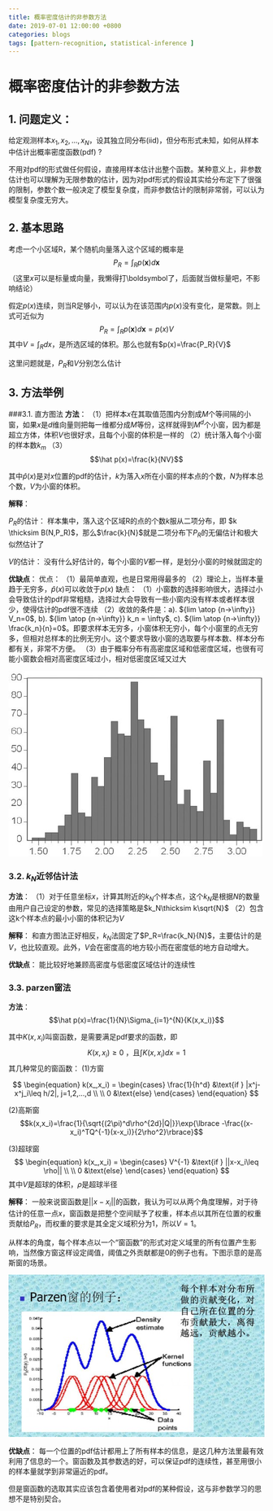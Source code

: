 ```yaml
---
title: 概率密度估计的非参数方法
date: 2019-07-01 12:00:00 +0800
categories: blogs
tags: [pattern-recognition, statistical-inference ]
---
```


# 概率密度估计的非参数方法

## 1. 问题定义：

给定观测样本$x_1, x_2, ..., x_N$，设其独立同分布(iid)，但分布形式未知，如何从样本中估计出概率密度函数(pdf) ?
    
不用对pdf的形式做任何假设，直接用样本估计出整个函数。某种意义上，非参数估计也可以理解为无限参数的估计，因为对pdf形式的假设其实给分布定下了很强的限制，参数个数一般决定了模型复杂度，而非参数估计的限制非常弱，可以认为模型复杂度无穷大。

<!-- more -->

## 2. 基本思路

考虑一个小区域R，某个随机向量落入这个区域的概率是
$$P_R=\int_R{p(\boldsymbol{x})d\boldsymbol{x}}$$
（这里$x$可以是标量或向量，我懒得打\boldsymbol了，后面就当做标量吧，不影响结论）

假定$p(x)$连续，则当R足够小，可以认为在该范围内$p(x)$没有变化，是常数。则上式可近似为
$$P_R=\int_R{p(\boldsymbol{x})d\boldsymbol{x}}=p(x)V$$
其中$V=\int_R{dx}$，是所选区域的体积。那么也就有$p(x)=\frac{P_R}{V}$

这里问题就是，$P_R$和$V$分别怎么估计

## 3. 方法举例
###3.1. 直方图法
**方法**：
（1）把样本$x$在其取值范围内分割成$M$个等间隔的小窗，如果$x$是$d$维向量则把每一维都分成$M$等份，这样就得到$M^d$个小窗，因为都是超立方体，体积$V$也很好求，且每个小窗的体积是一样的
（2）统计落入每个小窗的样本数$k_m$
（3）
$$\hat p(x)=\frac{k}{NV}$$

其中$\hat p(x)$是对$x$位置的pdf的估计，$k$为落入$x$所在小窗的样本点的个数，$N$为样本总个数，$V$为小窗的体积。

**解释**：

$P_R$的估计：
样本集中，落入这个区域R的点的个数$k$服从二项分布，即 $k \thicksim B(N,P_R)$，那么$\frac{k}{N}$就是二项分布下$P_R$的无偏估计和极大似然估计了

$V$的估计：
没有什么好估计的，每个小窗的$V$都一样，是划分小窗的时候就固定的

**优缺点**：
优点：
（1）最简单直观，也是日常用得最多的
（2）理论上，当样本量趋于无穷多，$\hat p(x)$可以收敛于$p(x)$
缺点：
（1）小窗数的选择影响很大，选择过小会导致估计的pdf非常粗糙，选择过大会导致有一些小窗内没有样本或者样本很少，使得估计的pdf很不连续
（2）收敛的条件是：a). ${lim \atop {n->\infty}} V_n=0$, b). ${lim \atop {n->\infty}} k_n = \infty$, c). ${lim \atop {n->\infty}} \frac{k_n}{n}=0$。即要求样本无穷多，小窗体积无穷小，每个小窗里的点无穷多，但相对总样本的比例无穷小。这个要求导致小窗的选取要与样本数、样本分布都有关，非常不方便。
（3）由于概率分布有高密度区域和低密度区域，也很有可能小窗数会相对高密度区域过小，相对低密度区域又过大

![直方图法](/assets/images/2019-07-01-密度估计的非参数方法.md/1.png)

### 3.2. $k_N$近邻估计法
**方法**：
（1）对于任意坐标$x$，计算其附近的$k_N$个样本点，这个$k_N$是根据$N$的数量由用户自己设定的参数，常见的选择策略是$k_N\thicksim k\sqrt{N}$
（2）包含这k个样本点的最小小窗的体积记为$V$

**解释**：
和直方图法正好相反，$k_N$法固定了$P_R=\frac{k_N}{N}$，主要估计的是$V$，也比较直观。此外，$V$会在密度高的地方较小而在密度低的地方自动增大。

**优缺点**：
能比较好地兼顾高密度与低密度区域估计的连续性

### 3.3. parzen窗法
**方法**：
$$\hat p(x)=\frac{1}{N}\Sigma_{i=1}^{N}{K(x,x_i)}$$

其中$K(x,x_i)$叫窗函数，是需要满足pdf要求的函数，即
$$K(x,x_i)\geq0 \text{ ，且} \int{K(x,x_i)dx=1}$$
其几种常见的窗函数：
(1)方窗

$$
\begin{equation} 
k(x_,x_i) = \begin{cases}
   \frac{1}{h^d} &\text{if } |x^j-x^j_i\leq h/2|, j=1,2,...,d \\
   \\
   0 &\text{else} 
\end{cases} 
\end{equation} 
$$

(2)高斯窗
$$k(x,x_i)=\frac{1}{\sqrt{(2\pi)^d\rho^{2d}|Q|}}\exp{\lbrace -\frac{(x-x_i)^TQ^{-1}(x-x_i)}{2\rho^2}\rbrace}$$

(3)超球窗
$$
\begin{equation} 
k(x_,x_i) = \begin{cases}
   V^{-1} &\text{if } ||x-x_i\leq \rho|| \\
   \\
   0 &\text{else} 
\end{cases} 
\end{equation} 
$$
其中$V$是超球的体积，$\rho$是超球半径

**解释**：
一般来说窗函数是$||x-x_i||$的函数，我认为可以从两个角度理解，对于待估计的任意一点$x$，窗函数是把整个空间赋予了权重，样本点以其所在位置的权重贡献给$P_R$，而权重的要求是其全定义域积分为1，所以$V=1$。

从样本的角度，每个样本点以一个“窗函数”的形式对定义域里的所有位置产生影响，当然像方窗这样设定阈值，阈值之外贡献都是0的例子也有。下图示意的是高斯窗的场景。

![此处输入图片的描述](/assets/images/2019-07-01-密度估计的非参数方法.md/2.png)

**优缺点**：
每一个位置的pdf估计都用上了所有样本的信息，是这几种方法里最有效利用了信息的一个。窗函数及其参数选的好，可以保证pdf的连续性，甚至用很小的样本量就学到非常逼近的pdf。

但是窗函数的选取其实应该包含着使用者对pdf的某种假设，这与非参数学习的思想不是特别契合。
